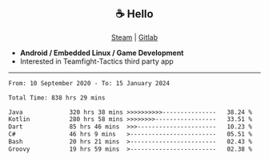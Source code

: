 <h2 align="center"> ☕ Hello </h2>

<p align="center">
  <a href="https://steamcommunity.com/id/Niforances/">Steam</a> |
  <a href="https://gitlab.com/niforances">Gitlab</a>
</p>

 - **Android / Embedded Linux / Game Development**
 - Interested in Teamfight-Tactics third party app

------

<!--START_SECTION:waka-->

```txt
From: 10 September 2020 - To: 15 January 2024

Total Time: 838 hrs 29 mins

Java             320 hrs 38 mins >>>>>>>>>>---------------   38.24 %
Kotlin           280 hrs 58 mins >>>>>>>>-----------------   33.51 %
Dart             85 hrs 46 mins  >>>----------------------   10.23 %
C#               46 hrs 9 mins   >------------------------   05.51 %
Bash             20 hrs 21 mins  >------------------------   02.43 %
Groovy           19 hrs 59 mins  >------------------------   02.38 %
```

<!--END_SECTION:waka-->
